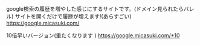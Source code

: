 google検索の履歴を増やした感じにするサイトです。(ドメイン見られたらバレル)
サイトを開くだけで履歴が増えます!(あらすごい)
https://google.micasuki.com/

10倍早いバージョン(重たくなります )
https://google.micasuki.com/*10
